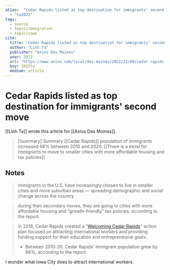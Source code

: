 ```yaml
---
alias:  "Cedar Rapids listed as top destination for immigrants' second move"
  - "ta2022"
tags: 
  - source
  - topic/immigration
  - topic/iowa
cite:
  title: "Cedar Rapids listed as top destination for immigrants' second move"
  author: "Linh Ta"
  publisher: "Axios Des Moines"
  year: 2022
  url: "https://www.axios.com/local/des-moines/2022/12/09/cedar-rapids-top-destination-immigrants-second-move"
  key: 2022ta
  medium: article
---
```

# Cedar Rapids listed as top destination for immigrants' second move

[[Linh Ta]] wrote this article for [[Axios Des Moines]].

> [!summary] Summary
> [[Cedar Rapids]] population of immigrants increased 66% between 2010 and 2020. [[There is a trend for immigrants to move to smaller cities with more affordable housing and tax policies]]

## Notes
> immigrants in the U.S. have increasingly chosen to live in smaller cities and more suburban areas — spreading demographic and social change across the country

> during their secondary moves, they are going to cities with more affordable housing and "growth-friendly" tax policies, according to the report.

> In 2018, Cedar Rapids created a "[Welcoming Cedar Rapids](https://www.cedar-rapids.org/discover%5Fcedar%5Frapids/welcome%5Fis%5Four%5Flanguage/index.php)" action plan focused on attracting international workers and providing funding support for their education and entrepreneurial goals.
>
> - Between 2010-20, Cedar Rapids' immigrant population grew by 66%, according to the report.

I wonder what Iowa City does to attract international workers.